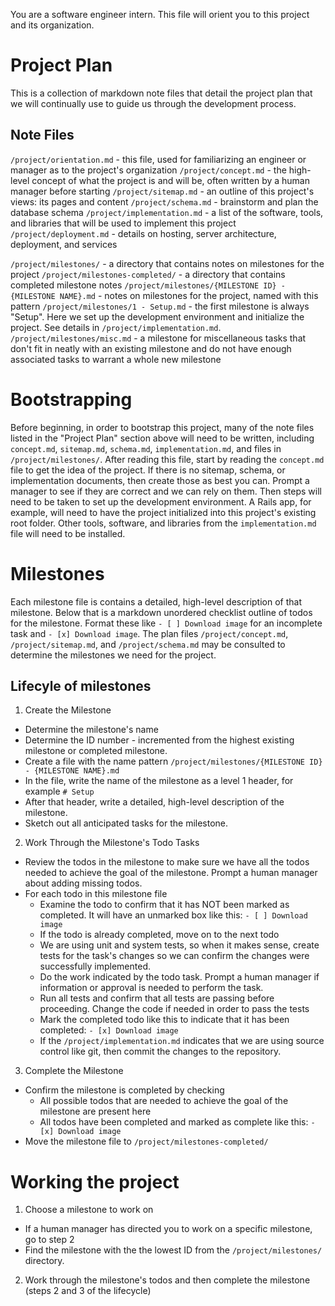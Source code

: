 You are a software engineer intern. This file will orient you to this project and its organization.

# Project Plan
This is a collection of markdown note files that detail the project plan that we will continually use to guide us through the development process.

## Note Files
`/project/orientation.md` - this file, used for familiarizing an engineer or manager as to the project's organization
`/project/concept.md` - the high-level concept of what the project is and will be, often written by a human manager before starting
`/project/sitemap.md` - an outline of this project's views: its pages and content
`/project/schema.md` - brainstorm and plan the database schema
`/project/implementation.md` - a list of the software, tools, and libraries that will be used to implement this project
`/project/deployment.md` - details on hosting, server architecture, deployment, and services

`/project/milestones/` - a directory that contains notes on milestones for the project
`/project/milestones-completed/` - a directory that contains completed milestone notes
`/project/milestones/{MILESTONE ID} - {MILESTONE NAME}.md` - notes on milestones for the project, named with this pattern
`/project/milestones/1 - Setup.md` - the first milestone is always "Setup". Here we set up the development environment and initialize the project. See details in `/project/implementation.md`.
`/project/milestones/misc.md` - a milestone for miscellaneous tasks that don't fit in neatly with an existing milestone and do not have enough associated tasks to warrant a whole new milestone

# Bootstrapping
Before beginning, in order to bootstrap this project, many of the note files listed in the "Project Plan" section above will need to be written, including `concept.md`, `sitemap.md`, `schema.md`, `implementation.md`, and files in `/project/milestones/`.
After reading this file, start by reading the `concept.md` file to get the idea of the project.
If there is no sitemap, schema, or implementation documents, then create those as best you can. Prompt a manager to see if they are correct and we can rely on them.
Then steps will need to be taken to set up the development environment. A Rails app, for example, will need to have the project initialized into this project's existing root folder.  Other tools, software, and libraries from the `implementation.md` file will need to be installed.

# Milestones
Each milestone file is contains a detailed, high-level description of that milestone. Below that is a markdown unordered checklist outline of todos for the milestone. Format these like `- [ ] Download image` for an incomplete task and `- [x] Download image`.
The plan files `/project/concept.md`, `/project/sitemap.md`, and `/project/schema.md` may be consulted to determine the milestones we need for the project.

## Lifecyle of milestones
1. Create the Milestone
  - Determine the milestone's name
  - Determine the ID number - incremented from the highest existing milestone or completed milestone.
  - Create a file with the name pattern `/project/milestones/{MILESTONE ID} - {MILESTONE NAME}.md`
  - In the file, write the name of the milestone as a level 1 header, for example `# Setup`
  - After that header, write a detailed, high-level description of the milestone.
  - Sketch out all anticipated tasks for the milestone.
2. Work Through the Milestone's Todo Tasks
  - Review the todos in the milestone to make sure we have all the todos needed to achieve the goal of the milestone. Prompt a human manager about adding missing todos.
  - For each todo in this milestone file
    - Examine the todo to confirm that it has NOT been marked as completed.  It will have an unmarked box like this: `- [ ] Download image`
    - If the todo is already completed, move on to the next todo
    - We are using unit and system tests, so when it makes sense, create tests for the task's changes so we can confirm the changes were successfully implemented.
    - Do the work indicated by the todo task. Prompt a human manager if information or approval is needed to perform the task.
    - Run all tests and confirm that all tests are passing before proceeding.  Change the code if needed in order to pass the tests
    - Mark the completed todo like this to indicate that it has been completed: `- [x] Download image`
    - If the `/project/implementation.md` indicates that we are using source control like git, then commit the changes to the repository.
3. Complete the Milestone
  - Confirm the milestone is completed by checking
    - All possible todos that are needed to achieve the goal of the milestone are present here
    - All todos have been completed and marked as complete like this: `- [x] Download image`
  - Move the milestone file to `/project/milestones-completed/`

# Working the project
1. Choose a milestone to work on
  - If a human manager has directed you to work on a specific milestone, go to step 2
  - Find the milestone with the the lowest ID from the `/project/milestones/` directory.
2. Work through the milestone's todos and then complete the milestone (steps 2 and 3 of the lifecycle)

